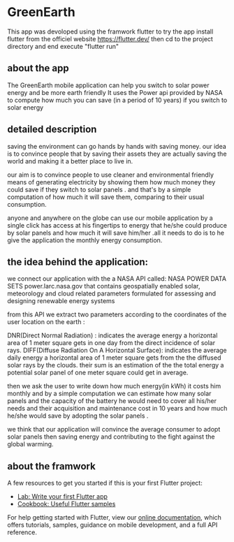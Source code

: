 # GreenEarth
This app was devoloped using the framwork flutter 
to try the app install flutter from the officiel website https://flutter.dev/
then cd to the project directory and end execute "flutter run"

## about the app

The GreenEarth mobile application can help you switch to solar power energy and be more earth friendly It uses the Power api provided by NASA to compute how much you can save (in a period of 10 years) if you switch to solar energy

## detailed description

saving the environment can go hands by hands with saving money. our idea is to convince people that by saving their assets they are actually saving the world and making it a better place to live in.

our aim is to convince people to use cleaner and environmental friendly means of generating electricity by showing them how much money they could save if they switch to solar panels . and that's by a simple computation of how much it will save them, comparing to their usual consumption.

anyone and anywhere on the globe can use our mobile application by a single click has access at his fingertips to energy that he/she could produce by solar panels and how much it will save him/her .all it needs to do is to he give the application the monthly energy consumption.

## the idea behind the application:

we connect our application with the a NASA API called: NASA POWER DATA SETS power.larc.nasa.gov that contains geospatially enabled solar, meteorology and cloud related parameters formulated for assessing and designing renewable energy systems

from this API we extract two parameters according to the coordinates of the user location on the earth :

DNR(Direct Normal Radiation) : indicates the average energy a horizontal area of 1 meter square gets in one day from the direct incidence of solar rays.
DIFF(Diffuse Radiation On A Horizontal Surface): indicates the average daily energy a horizontal area of 1 meter square gets from the the diffused solar rays by the clouds.
their sum is an estimation of the the total energy a potential solar panel of one meter square could get in average.

then we ask the user to write down how much energy(in kWh) it costs him monthly and by a simple computation we can estimate how many solar panels and the capacity of the battery he would need to cover all his/her needs and their acquisition and maintenance cost in 10 years and how much he/she would save by adopting the solar panels .

we think that our application will convince the average consumer to adopt solar panels then saving energy and contributing to the fight against the global warming.

## about the framwork
A few resources to get you started if this is your first Flutter project:

- [Lab: Write your first Flutter app](https://flutter.dev/docs/get-started/codelab)
- [Cookbook: Useful Flutter samples](https://flutter.dev/docs/cookbook)

For help getting started with Flutter, view our
[online documentation](https://flutter.dev/docs), which offers tutorials,
samples, guidance on mobile development, and a full API reference.
